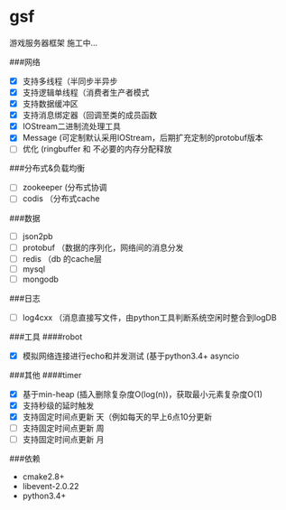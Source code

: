 # gsf

游戏服务器框架 施工中...<br>

###网络
- [x] 支持多线程（半同步半异步
- [x] 支持逻辑单线程（消费者生产者模式
- [x] 支持数据缓冲区
- [x] 支持消息绑定器（回调至类的成员函数
- [x] IOStream二进制流处理工具
- [x] Message (可定制默认采用IOStream，后期扩充定制的protobuf版本
- [ ] 优化 (ringbuffer 和 不必要的内存分配释放

###分布式&负载均衡
- [ ] zookeeper (分布式协调
- [ ] codis （分布式cache

###数据
- [ ] json2pb
- [ ] protobuf （数据的序列化，网络间的消息分发
- [ ] redis （db 的cache层
- [ ] mysql
- [ ] mongodb

###日志
- [ ] log4cxx （消息直接写文件，由python工具判断系统空闲时整合到logDB

###工具
####robot
- [x] 模拟网络连接进行echo和并发测试 (基于python3.4+ asyncio

###其他
####timer
- [x] 基于min-heap (插入删除复杂度O(log(n))，获取最小元素复杂度O(1)
- [x] 支持秒级的延时触发
- [x] 支持固定时间点更新 天（例如每天的早上6点10分更新
- [ ] 支持固定时间点更新 周
- [ ] 支持固定时间点更新 月

###依赖
* cmake2.8+
* libevent-2.0.22
* python3.4+
